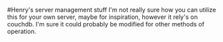 #Henry's server management stuff
I'm not really sure how you can utilize this for your own server, maybe for inspiration, however it rely's on couchdb. I'm sure it could probably be modified for other methods of operation.
